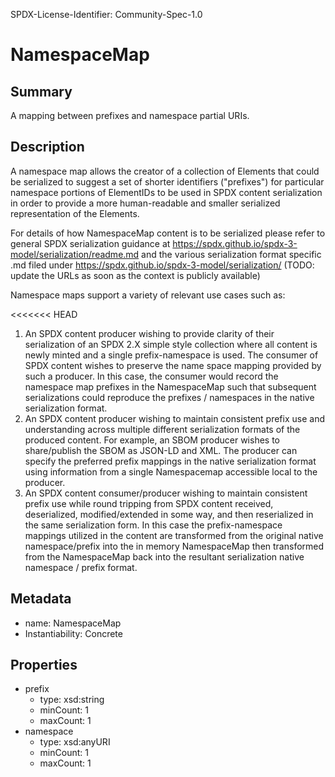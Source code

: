 SPDX-License-Identifier: Community-Spec-1.0

# NamespaceMap

## Summary

A mapping between prefixes and namespace partial URIs.

## Description

A namespace map allows the creator of a collection of Elements that could be serialized to suggest 
a set of shorter identifiers ("prefixes") for particular namespace portions 
of ElementIDs to be used in SPDX content serialization in order to provide a more
human-readable and smaller serialized representation of the Elements.

For details of how NamespaceMap content is to be serialized please refer to general SPDX serialization guidance at https://spdx.github.io/spdx-3-model/serialization/readme.md and the various serialization format specific .md filed under https://spdx.github.io/spdx-3-model/serialization/ (TODO: update the URLs as soon as the context is publicly available)

Namespace maps support a variety of relevant use cases such as:

<<<<<<< HEAD
1) An SPDX content producer wishing to provide clarity of their serialization of an SPDX 2.X simple style collection where all content is newly minted and a single prefix-namespace is used.  The consumer of SPDX content wishes to preserve the name space mapping provided by such a producer.  In this case, the consumer would record the namespace map prefixes in the NamespaceMap such that subsequent serializations could reproduce the prefixes / namespaces in the native serialization format.
2) An SPDX content producer wishing to maintain consistent prefix use and understanding across multiple different serialization formats of the produced content.
   For example, an SBOM producer wishes to share/publish the SBOM as JSON-LD and XML. The producer can specify the preferred prefix mappings in the native serialization format using information from a single Namespacemap accessible local to the producer.
3) An SPDX content consumer/producer wishing to maintain consistent prefix use while round tripping from SPDX content received, deserialized, modified/extended in some way, and then reserialized in the same serialization form.
   In this case the prefix-namespace mappings utilized in the content are transformed from the original native namespace/prefix into the in memory NamespaceMap then transformed from the NamespaceMap back into the resultant serialization native namespace / prefix format.

## Metadata

- name: NamespaceMap
- Instantiability: Concrete

## Properties

- prefix
  - type: xsd:string
  - minCount: 1
  - maxCount: 1
- namespace
  - type: xsd:anyURI
  - minCount: 1
  - maxCount: 1
